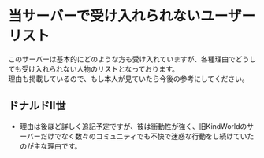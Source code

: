 # 当サーバーで受け入れられないユーザーリスト
<p>このサーバーは基本的にどのような方も受け入れていますが、各種理由でどうしても受け入れられない人物のリストとなっております。<br>
理由も掲載しているので、もし本人が見ていたら今後の参考にしてください。</p>

## ドナルドII世
- 理由は後ほど詳しく追記予定ですが、彼は衝動性が強く、旧KindWorldのサーバーだけでなく数々のコミュニティでも不快で迷惑な行動をし続けていたのが主な理由です。
